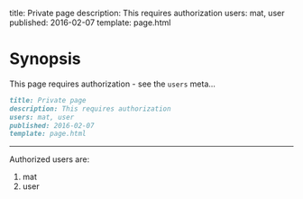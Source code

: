 title: Private page
description: This requires authorization
users: mat, user
published: 2016-02-07
template: page.html

# Synopsis

This page requires authorization - see the `users` meta...

```markdown
title: Private page
description: This requires authorization
users: mat, user
published: 2016-02-07
template: page.html
```

---

Authorized users are:

1. mat
2. user

